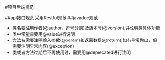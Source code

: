 #项目后端规范

##api接口规范
采用Restful规范
##javadoc规范
* 类名要注明作者(@author，逗号分割)及版本号(@version),并说明类具体功能
* 类中常量需要用@value进行说明
* 方法名需要注明输入参数(@param)和返回数据(@return),如有异常抛出，但需要注明异常内容(@exception)
* 类或者方法过期后不再使用时，需要用@deprecated进行注明